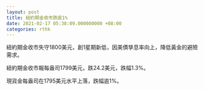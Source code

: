 ```yaml
---
layout: post
title: 紐約期金收市跌逾1%
date: 2021-02-17 05:38:09.000000000 +08:00
categories: rthk
---
```


紐約期金收市失守1800美元，創1星期新低，因美債孳息率向上，降低黃金的避險需求。

紐約期金收市報每盎司1799美元，跌24.2美元，跌幅1.3%。

現貨金每盎司在1795美元水平上落，跌幅逾1%。

